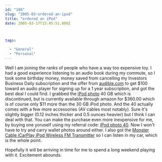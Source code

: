 ```yaml
---
id: "186"
slug: "2005-03-ordered-an-ipod"
title: "ordered an iPod"
date: 2005-03-17T15:45:51.000Z



tags:

  - "General"
  - "Personal"
---
```

<div class="sqs-html-content">
  <p>Well I am joining the ranks of people who have a way too expensive toy.  I had a good experience listening to an audio book during my commute, so I took some birthday money, money saved from cancelling my Investors Business Daily subscription and the offer from <a href="http://www.audible.com/">audible.com</a> to get $100 toward an audio player for signing up for a 1 year subscription, and got the best deal I could find.
I grabbed the <a href="http://www.apple.com/ipodphoto/">iPod photo</a> 40 GB which is discontinued, but is currently available through amazon for $360.00 which is of course only $11 more than the 30 GB iPod photo.  And the 40 actually comes with a few more accessories (AV cables most notably).  Sure it's slightly bigger (0.12 inches thicker and 0.5 ounces heavier) but I think I can deal with that.  You can make the purchase even more inexpensive for me, by buying one yoruself using my referral code: <a href="http://www.amazon.com/exec/obidos/ASIN/B0002ZAEX6/logicaldiscon-20">iPod photo 40</a>.  Now I won't have to try and carry wallet photos around either.  I also got the <a href="http://www.amazon.com/exec/obidos/ASIN/B00019068G/logicaldiscon-20/102-1321608-0276144">Monster Cable iCarPlay iPod Wireless FM Transmitter</a> so I can listen in my car, which is the whole point.</p>
<p>Hopefully it will be arriving in time for me to spend a long weekend playing with it.  Excitement abounds.</p>
</div>
